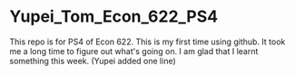 # Yupei_Tom_Econ_622_PS4
This repo is for PS4 of Econ 622.
This is my first time using github. It took me a long time to figure out what's going on.
I am glad that I learnt something this week. (Yupei added one line)


